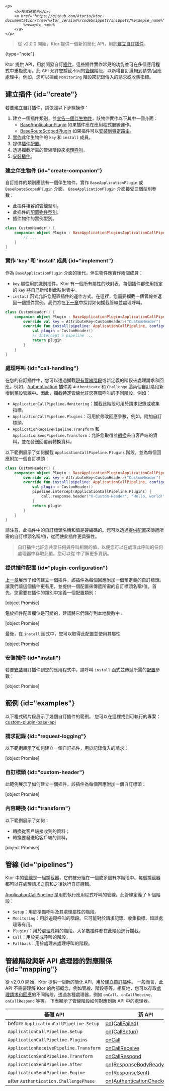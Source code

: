 [//]: # (title: 自訂插件 - 基礎 API)

<show-structure for="chapter" depth="2"/>

<tldr>
<var name="example_name" value="custom-plugin-base-api"/>

    <p>
        <b>程式碼範例</b>:
        <a href="https://github.com/ktorio/ktor-documentation/tree/%ktor_version%/codeSnippets/snippets/%example_name%">
            %example_name%
        </a>
    </p>
    
</tldr>

> 從 v2.0.0 開始，Ktor 提供一個新的簡化 API，用於[建立自訂插件](server-custom-plugins.md)。
>
{type="note"}

Ktor 提供 API，用於開發自訂[插件](server-plugins.md)，這些插件實作常見的功能並可在多個應用程式中重複使用。此 API 允許您攔截不同的[管線](#pipelines)階段，以新增自訂邏輯到請求/回應處理中。例如，您可以攔截 `Monitoring` 階段來記錄傳入的請求或收集指標。

## 建立插件 {id="create"}
若要建立自訂插件，請依照以下步驟操作：

1. 建立一個插件類別，並[宣告一個伴生物件](#create-companion)，該物件實作以下其中一個介面：
   - [BaseApplicationPlugin](https://api.ktor.io/ktor-server/ktor-server-core/io.ktor.server.application/-base-application-plugin/index.html) 如果插件應在應用程式層級運作。
   - [BaseRouteScopedPlugin](https://api.ktor.io/ktor-server/ktor-server-core/io.ktor.server.application/-base-route-scoped-plugin/index.html) 如果插件可以[安裝到特定路由](server-plugins.md#install-route)。
2. [實作](#implement)此伴生物件的 `key` 和 `install` 成員。
3. 提供[插件配置](#plugin-configuration)。
4. 透過攔截所需的管線階段來[處理呼叫](#call-handling)。
5. [安裝插件](#install)。

### 建立伴生物件 {id="create-companion"}

自訂插件的類別應該有一個伴生物件，實作 `BaseApplicationPlugin` 或 `BaseRouteScopedPlugin` 介面。
`BaseApplicationPlugin` 介面接受三個型別參數：
- 此插件相容的管線型別。
- 此插件的[配置物件型別](#plugin-configuration)。
- 插件物件的實例型別。

```kotlin
class CustomHeader() {
    companion object Plugin : BaseApplicationPlugin<ApplicationCallPipeline, Configuration, CustomHeader> {
        // ...
    }
}
```

### 實作 'key' 和 'install' 成員 {id="implement"}

作為 `BaseApplicationPlugin` 介面的後代，伴生物件應實作兩個成員：
- `key` 屬性用於識別插件。Ktor 有一個所有屬性的映射表，每個插件都使用指定的 `key` 將自己新增到此映射表中。
- `install` 函式允許您配置插件的運作方式。在這裡，您需要攔截一個管線並返回一個插件實例。我們將在[下一章](#call-handling)中探討如何攔截管線並處理呼叫。

```kotlin
class CustomHeader() {
    companion object Plugin : BaseApplicationPlugin<ApplicationCallPipeline, Configuration, CustomHeader> {
        override val key = AttributeKey<CustomHeader>("CustomHeader")
        override fun install(pipeline: ApplicationCallPipeline, configure: Configuration.() -> Unit): CustomHeader {
            val plugin = CustomHeader()
            // Intercept a pipeline ...
            return plugin
        }
    }
}
```

### 處理呼叫 {id="call-handling"}

在您的自訂插件中，您可以透過攔截[現有管線階段](#pipelines)或新定義的階段來處理請求和回應。例如，[Authentication](server-auth.md) 插件將 `Authenticate` 和 `Challenge` 這兩個自訂階段新增到預設管線中。因此，攔截特定管線允許您存取呼叫的不同階段，例如：

- `ApplicationCallPipeline.Monitoring`：攔截此階段可用於請求記錄或收集指標。
- `ApplicationCallPipeline.Plugins`：可用於修改回應參數，例如，附加自訂標頭。
- `ApplicationReceivePipeline.Transform` 和 `ApplicationSendPipeline.Transform`：允許您取得並[轉換](#transform)來自客戶端的資料，並在發送回覆前轉換資料。

以下範例展示了如何攔截 `ApplicationCallPipeline.Plugins` 階段，並為每個回應附加一個自訂標頭：

```kotlin
class CustomHeader() {
    companion object Plugin : BaseApplicationPlugin<ApplicationCallPipeline, Configuration, CustomHeader> {
        override val key = AttributeKey<CustomHeader>("CustomHeader")
        override fun install(pipeline: ApplicationCallPipeline, configure: Configuration.() -> Unit): CustomHeader {
            val plugin = CustomHeader()
            pipeline.intercept(ApplicationCallPipeline.Plugins) {
                call.response.header("X-Custom-Header", "Hello, world!")
            }
            return plugin
        }
    }
}
```

請注意，此插件中的自訂標頭名稱和值是硬編碼的。您可以透過[提供配置](#plugin-configuration)來傳遞所需的自訂標頭名稱/值，從而使此插件更具彈性。

> 自訂插件允許您共享任何與呼叫相關的值，以便您可以在處理此呼叫的任何處理器中存取此值。您可以從 [](server-custom-plugins.md#call-state) 中了解更多資訊。

### 提供插件配置 {id="plugin-configuration"}

[上一章](#call-handling)展示了如何建立一個插件，該插件為每個回應附加一個預定義的自訂標頭。讓我們讓這個插件更有用，並提供一個配置來傳遞所需的自訂標頭名稱/值。首先，您需要在插件的類別中定義一個配置類別：

[object Promise]

鑑於插件配置欄位是可變的，建議將它們儲存到本地變數中：

[object Promise]

最後，在 `install` 函式中，您可以取得此配置並使用其屬性 

[object Promise]

### 安裝插件 {id="install"}

若要[安裝](server-plugins.md#install)自訂插件到您的應用程式中，請呼叫 `install` 函式並傳遞所需的[配置](#plugin-configuration)參數：

[object Promise]

## 範例 {id="examples"}

以下程式碼片段展示了幾個自訂插件的範例。
您可以在這裡找到可執行的專案：[custom-plugin-base-api](https://github.com/ktorio/ktor-documentation/blob/%ktor_version%/codeSnippets/snippets/custom-plugin-base-api)

### 請求記錄 {id="request-logging"}

以下範例展示了如何建立一個自訂插件，用於記錄傳入的請求：

[object Promise]

### 自訂標頭 {id="custom-header"}

此範例展示了如何建立一個插件，該插件為每個回應附加一個自訂標頭：

[object Promise]

### 內容轉換 {id="transform"}

以下範例展示了如何：
- 轉換從客戶端接收到的資料； 
- 轉換要發送給客戶端的資料。

[object Promise]

## 管線 {id="pipelines"}

Ktor 中的[管線](https://api.ktor.io/ktor-utils/io.ktor.util.pipeline/-pipeline/index.html)是一組攔截器，它們被分組在一個或多個有序階段中。每個攔截器都可以在處理請求之前和之後執行自訂邏輯。

[ApplicationCallPipeline](https://api.ktor.io/ktor-server/ktor-server-core/io.ktor.server.application/-application-call-pipeline/index.html) 是用於執行應用程式呼叫的管線。此管線定義了 5 個階段：

- `Setup`：用於準備呼叫及其處理屬性的階段。
- `Monitoring`：用於追蹤呼叫的階段。它可能對於請求記錄、收集指標、錯誤處理等有用。
- `Plugins`：用於[處理呼叫](#call-handling)的階段。大多數插件都在此階段進行攔截。
- `Call`：用於完成呼叫的階段。
- `Fallback`：用於處理未處理呼叫的階段。

## 管線階段與新 API 處理器的對應關係 {id="mapping"}

從 v2.0.0 開始，Ktor 提供一個新的簡化 API，用於[建立自訂插件](server-custom-plugins.md)。
一般而言，此 API 不需要理解 Ktor 的內部概念，例如管線、階段等等。相反地，您可以存取[處理請求和回應](#call-handling)的不同階段，透過各種處理器，例如 `onCall`、`onCallReceive`、`onCallRespond` 等等。
下表顯示了管線階段如何對應到新 API 中的處理器。

| 基礎 API                               | 新 API                                                 |
|----------------------------------------|---------------------------------------------------------|
| before `ApplicationCallPipeline.Setup` | [on(CallFailed)](server-custom-plugins.md#other)               |
| `ApplicationCallPipeline.Setup`        | [on(CallSetup)](server-custom-plugins.md#other)                |
| `ApplicationCallPipeline.Plugins`      | [onCall](server-custom-plugins.md#on-call)                     |
| `ApplicationReceivePipeline.Transform` | [onCallReceive](server-custom-plugins.md#on-call-receive)      |
| `ApplicationSendPipeline.Transform`    | [onCallRespond](server-custom-plugins.md#on-call-respond)      |
| `ApplicationSendPipeline.After`        | [on(ResponseBodyReadyForSend)](server-custom-plugins.md#other) |
| `ApplicationSendPipeline.Engine`       | [on(ResponseSent)](server-custom-plugins.md#other)             |
| after `Authentication.ChallengePhase`  | [on(AuthenticationChecked)](server-custom-plugins.md#other)    |